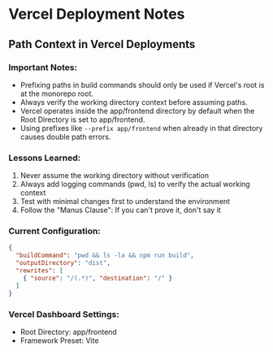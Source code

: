 # Vercel Deployment Notes

## Path Context in Vercel Deployments

### Important Notes:
- Prefixing paths in build commands should only be used if Vercel's root is at the monorepo root.
- Always verify the working directory context before assuming paths.
- Vercel operates inside the app/frontend directory by default when the Root Directory is set to app/frontend.
- Using prefixes like `--prefix app/frontend` when already in that directory causes double path errors.

### Lessons Learned:
1. Never assume the working directory without verification
2. Always add logging commands (pwd, ls) to verify the actual working context
3. Test with minimal changes first to understand the environment
4. Follow the "Manus Clause": If you can't prove it, don't say it

### Current Configuration:
```json
{
  "buildCommand": "pwd && ls -la && npm run build",
  "outputDirectory": "dist",
  "rewrites": [
    { "source": "/(.*)", "destination": "/" }
  ]
}
```

### Vercel Dashboard Settings:
- Root Directory: app/frontend
- Framework Preset: Vite
